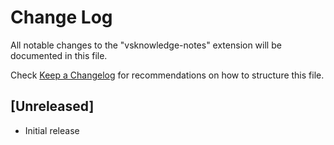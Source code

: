 # Change Log

All notable changes to the "vsknowledge-notes" extension will be documented in this file.

Check [Keep a Changelog](http://keepachangelog.com/) for recommendations on how to structure this file.

## [Unreleased]

- Initial release